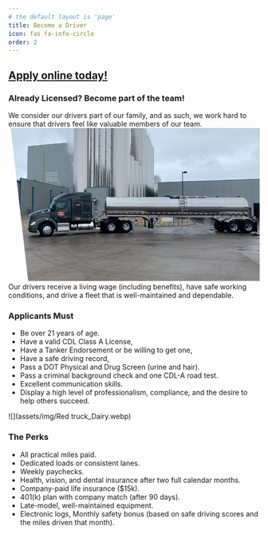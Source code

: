 ```yaml
---
# the default layout is 'page'
title: Become a Driver
icon: fas fa-info-circle
order: 2
---
```

## [Apply online today!](https://intelliapp.driverapponline.com/c/midwestdairy?uri_b=ia_midwestdairy_1440064199)

### Already Licensed? Become part of the team!
We consider our drivers part of our family, and as such, we work hard to ensure that drivers feel like valuable members of our team.
![](assets/img/tanker.webp)
Our drivers receive a living wage (including benefits), have safe working conditions, and drive a fleet that is well-maintained and dependable.

### Applicants Must
- Be over 21 years of age.
- Have a valid CDL Class A License,
- Have a Tanker Endorsement or be willing to get one,
- Have a safe driving record,
- Pass a DOT Physical and Drug Screen (urine and hair).
- Pass a criminal background check and one CDL-A road test.
- Excellent communication skills.
- Display a high level of professionalism, compliance, and the desire to help others succeed.

![](assets/img/Red truck_Dairy.webp)
### The Perks
- All practical miles paid.
- Dedicated loads or consistent lanes.
- Weekly paychecks.
- Health, vision, and dental insurance after two full calendar months.
- Company-paid life insurance ($15k).
- 401(k) plan with company match (after 90 days).
- Late-model, well-maintained equipment.
- Electronic logs, Monthly safety bonus (based on safe driving scores and the miles driven that month).
